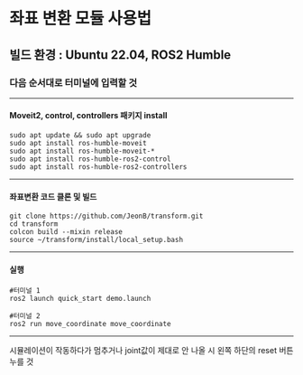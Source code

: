 # 좌표 변환 모듈 사용법
## 빌드 환경 : Ubuntu 22.04, ROS2 Humble
### 다음 순서대로 터미널에 입력할 것
---

#### Moveit2, control, controllers 패키지 install 
    sudo apt update && sudo apt upgrade
    sudo apt install ros-humble-moveit
    sudo apt install ros-humble-moveit-*
    sudo apt install ros-humble-ros2-control
    sudo apt install ros-humble-ros2-controllers
    
---

#### 좌표변환 코드 클론 및 빌드
    git clone https://github.com/JeonB/transform.git
    cd transform
    colcon build --mixin release
    source ~/transform/install/local_setup.bash
    
---

 #### 실행
    #터미널 1
    ros2 launch quick_start demo.launch
    
    #터미널 2
    ros2 run move_coordinate move_coordinate
    
---
시뮬레이션이 작동하다가 멈추거나 joint값이 제대로 안 나올 시 왼쪽 하단의 reset 버튼 누를 것
    
